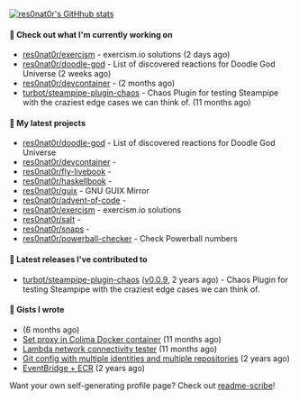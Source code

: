 [![res0nat0r's GitHhub stats](https://github-readme-stats.vercel.app/api?username=res0nat0r&count_private=true&show_icons=true)](https://github.com/anuraghazra/github-readme-stats)

#### 👷 Check out what I'm currently working on

- [res0nat0r/exercism](https://github.com/res0nat0r/exercism) - exercism.io solutions (2 days ago)
- [res0nat0r/doodle-god](https://github.com/res0nat0r/doodle-god) - List of discovered reactions for Doodle God Universe (2 weeks ago)
- [res0nat0r/devcontainer](https://github.com/res0nat0r/devcontainer) -  (2 months ago)
- [turbot/steampipe-plugin-chaos](https://github.com/turbot/steampipe-plugin-chaos) - Chaos Plugin for testing Steampipe with the craziest edge cases we can think of. (11 months ago)

#### 🌱 My latest projects

- [res0nat0r/doodle-god](https://github.com/res0nat0r/doodle-god) - List of discovered reactions for Doodle God Universe
- [res0nat0r/devcontainer](https://github.com/res0nat0r/devcontainer) - 
- [res0nat0r/fly-livebook](https://github.com/res0nat0r/fly-livebook) - 
- [res0nat0r/haskellbook](https://github.com/res0nat0r/haskellbook) - 
- [res0nat0r/guix](https://github.com/res0nat0r/guix) - GNU GUIX Mirror
- [res0nat0r/advent-of-code](https://github.com/res0nat0r/advent-of-code) - 
- [res0nat0r/exercism](https://github.com/res0nat0r/exercism) - exercism.io solutions
- [res0nat0r/salt](https://github.com/res0nat0r/salt) - 
- [res0nat0r/snaps](https://github.com/res0nat0r/snaps) - 
- [res0nat0r/powerball-checker](https://github.com/res0nat0r/powerball-checker) - Check Powerball numbers

#### 🔭 Latest releases I've contributed to

- [turbot/steampipe-plugin-chaos](https://github.com/turbot/steampipe-plugin-chaos) ([v0.0.9](https://github.com/turbot/steampipe-plugin-chaos/releases/tag/v0.0.9), 2 years ago) - Chaos Plugin for testing Steampipe with the craziest edge cases we can think of.

#### 📓 Gists I wrote

- [](https://gist.github.com/81ca619a216d5e313af32ea774e3e6c1) (6 months ago)
- [Set proxy in Colima Docker container](https://gist.github.com/e182f23272a331f20b83195156eef83f) (11 months ago)
- [Lambda network connectivity tester](https://gist.github.com/a20f2ae9fb88b4aac3f146e55c6710eb) (11 months ago)
- [Git config with multiple identities and multiple repositories](https://gist.github.com/576d223206ef057cde52ef180f73cedd) (2 years ago)
- [EventBridge &#43; ECR](https://gist.github.com/2199102ab9a297d84bc1976d505c689b) (2 years ago)

Want your own self-generating profile page? Check out [readme-scribe](https://github.com/muesli/readme-scribe)!
